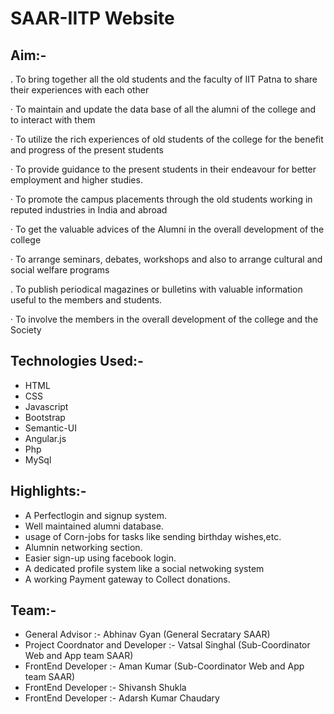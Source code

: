 # SAAR-IITP Website

## Aim:-
 .       To bring together all the old students and the faculty of IIT Patna to share their experiences with each other

·        To maintain and update the data base of all the alumni of the college and to interact with them

·        To utilize the rich experiences of old students of the college for the benefit and progress of the present students

·        To provide guidance to the present students in their endeavour for better employment and higher studies.

·        To promote the campus placements through the old students working in reputed industries in India and abroad

·        To get the valuable advices of the Alumni in the overall development of the college

·        To arrange seminars, debates, workshops and also to arrange cultural and social welfare programs 

.        To publish periodical magazines or bulletins with valuable information useful to the members and students. 

·        To involve the members in the overall development of the college and the Society  



## Technologies Used:-
* HTML
* CSS
* Javascript
* Bootstrap
* Semantic-UI
* Angular.js
* Php
* MySql

## Highlights:-
* A Perfectlogin and signup system.
* Well maintained alumni database.
* usage of Corn-jobs for tasks like sending birthday wishes,etc.
* Alumnin networking section.
* Easier sign-up using facebook login.
* A dedicated profile system like a social netwoking system
* A working Payment gateway to Collect donations.

## Team:-
* General Advisor :- Abhinav Gyan (General Secratary SAAR)
* Project Coordnator and Developer :- Vatsal Singhal (Sub-Coordinator Web and App team SAAR)
* FrontEnd Developer :- Aman Kumar (Sub-Coordinator Web and App team SAAR)
* FrontEnd Developer :- Shivansh Shukla
* FrontEnd Developer :- Adarsh Kumar Chaudary

